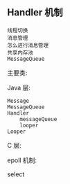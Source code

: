 ## Handler 机制

    线程切换
    消息管理
    怎么进行消息管理 
    共享内存池
    MessageQueue

主要类:

Java 层:

    Message
    MessageQueue
    Handler
        messageQueue
        looper
    Looper

C 层:

    


epoll 机制:


select 